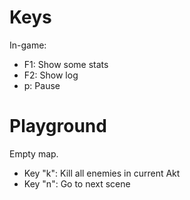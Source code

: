 # Keys

In-game: 

* F1: Show some stats
* F2: Show log
* p: Pause


# Playground

Empty map. 

* Key "k": Kill all enemies in current Akt
* Key "n": Go to next scene